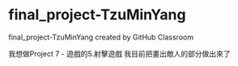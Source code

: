 # final_project-TzuMinYang
final_project-TzuMinYang created by GitHub Classroom

我想做Project 7 - 遊戲的5.射擊遊戲
我目前把畫出敵人的部分做出來了

